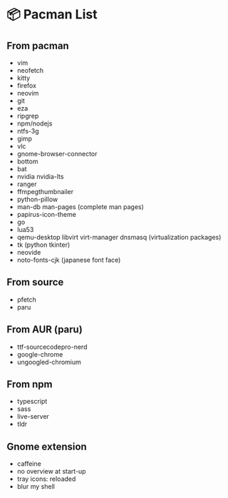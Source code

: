 # 📦 Pacman List
## From pacman
- vim
- neofetch
- kitty
- firefox
- neovim
- git
- eza
- ripgrep
- npm/nodejs
- ntfs-3g
- gimp
- vlc
- gnome-browser-connector
- bottom
- bat
- nvidia nvidia-lts
- ranger
- ffmpegthumbnailer
- python-pillow
- man-db man-pages (complete man pages)
- papirus-icon-theme
- go
- lua53
- qemu-desktop libvirt virt-manager dnsmasq (virtualization packages)
- tk (python tkinter)
- neovide
- noto-fonts-cjk (japanese font face)

## From source
- pfetch
- paru

## From AUR (paru)
- ttf-sourcecodepro-nerd
- google-chrome
- ungoogled-chromium

## From npm
- typescript
- sass
- live-server
- tldr

## Gnome extension
- caffeine
- no overview at start-up
- tray icons: reloaded
- blur my shell
